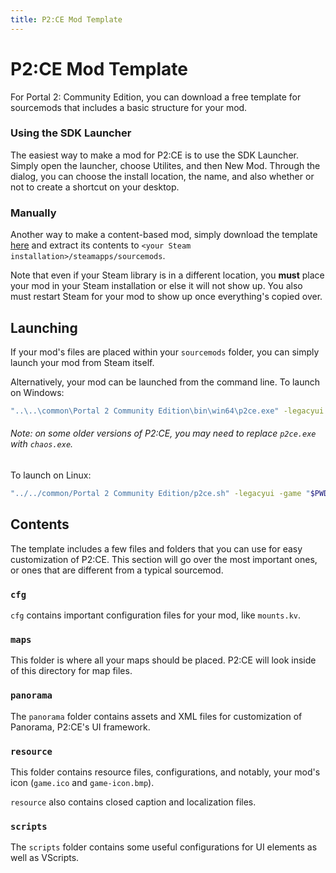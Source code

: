 ```yaml
---
title: P2:CE Mod Template
---
```


# P2:CE Mod Template
For Portal 2: Community Edition, you can download a free template for sourcemods that includes a basic structure for your mod.

### Using the SDK Launcher
The easiest way to make a mod for P2:CE is to use the SDK Launcher.
Simply open the launcher, choose Utilites, and then New Mod. Through the dialog, you can choose the install location, the name, and also whether or not to create a shortcut on your desktop.

### Manually
Another way to make a content-based mod, simply download the template [here](https://github.com/StrataSource/p2ce-mod-template) and extract its contents to `<your Steam installation>/steamapps/sourcemods`.

Note that even if your Steam library is in a different location, you **must** place your mod in your Steam installation or else it will not show up. You also must restart Steam for your mod to show up once everything's copied over.

## Launching
If your mod's files are placed within your `sourcemods` folder, you can simply launch your mod from Steam itself.

Alternatively, your mod can be launched from the command line.
To launch on Windows: 
```sh
"..\..\common\Portal 2 Community Edition\bin\win64\p2ce.exe" -legacyui -game "%cd%"
```
###### Note: on some older versions of P2:CE, you may need to replace `p2ce.exe` with `chaos.exe`.

To launch on Linux:
```sh
"../../common/Portal 2 Community Edition/p2ce.sh" -legacyui -game "$PWD"
```

## Contents
The template includes a few files and folders that you can use for easy customization of P2:CE. This section will go over the most important ones, or ones that are different from a typical sourcemod.

### `cfg`
`cfg` contains important configuration files for your mod, like `mounts.kv`.

### `maps`
This folder is where all your maps should be placed. P2:CE will look inside of this directory for map files.

### `panorama`
The `panorama` folder contains assets and XML files for customization of Panorama, P2:CE's UI framework.

### `resource`
This folder contains resource files, configurations, and notably, your mod's icon (`game.ico` and `game-icon.bmp`).

`resource` also contains closed caption and localization files.

### `scripts`

The `scripts` folder contains some useful configurations for UI elements as well as VScripts.

